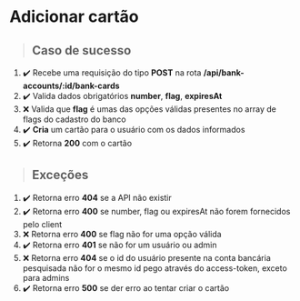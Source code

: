 # Adicionar cartão

> ## Caso de sucesso

1. ✔️ Recebe uma requisição do tipo **POST** na rota **/api/bank-accounts/:id/bank-cards**
2. ✔️ Valida dados obrigatórios **number**, **flag**, **expiresAt**
3. ❌ Valida que **flag** é umas das opções válidas presentes no array de flags do cadastro do banco
4. ✔️ **Cria** um cartão para o usuário com os dados informados
5. ✔️ Retorna **200** com o cartão

> ## Exceções

1. ✔️ Retorna erro **404** se a API não existir
2. ✔️ Retorna erro **400** se number, flag ou expiresAt não forem fornecidos pelo client
3. ❌ Retorna erro **400** se flag não for uma opção válida
4. ✔️ Retorna erro **401** se não for um usuário ou admin
5. ❌ Retorna erro **404** se o id do usuário presente na conta bancária pesquisada não for o mesmo id pego através do access-token, exceto para admins
6. ✔️ Retorna erro **500** se der erro ao tentar criar o cartão
